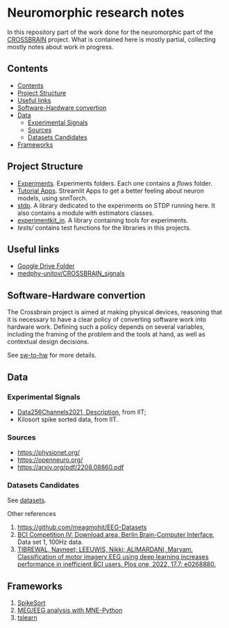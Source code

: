 # Neuromorphic research notes

In this repository part of the work done for the neuromorphic part of the [CROSSBRAIN](https://crossbrain.eu/) project.
What is contained here is mostly partial, collecting mostly notes about work in progress.

## Contents

- [Contents](#contents)
- [Project Structure](#project-structure)
- [Useful links](#useful-links)
- [Software-Hardware convertion](#software-hardware-convertion)
- [Data](#data)
  - [Experimental Signals](#experimental-signals)
  - [Sources](#sources)
  - [Datasets Candidates](#datasets-candidates)
- [Frameworks](#frameworks)

## Project Structure

- [Experiments](./experiments/). Experiments folders. Each one contains a *flows* folder.
- [Tutorial Apps](./streamlit_apps/). Streamlit Apps to get a better feeling about neuron models, using snnTorch.
- [stdp](./stdp/). A library dedicated to the experiments on STDP running here. It also contains a module with estimators classes.
- [experimentkit_in](./experimentkit_in/). A library containing tools for experiments.
- *tests/* contains test functions for the libraries in this projects.

## Useful links

- [Google Drive Folder](https://drive.google.com/drive/folders/1mg8L234w0UKHV8RTb_CtaCxzJC0KfjkW)
- [medphy-unitov/CROSSBRAIN_signals](https://github.com/medphy-unitov/CROSSBRAIN_signals)

## Software-Hardware convertion

The Crossbrain project is aimed at making physical devices, reasoning that it is necessary to have a clear policy of converting software work into hardware work.
Defining such a policy depends on several variables, including the framing of the problem and the tools at hand, as well as contextual design decisions.

See [sw-to-hw](./doc/sw-to-hw.md) for more details.

## Data

### Experimental Signals

- [Data256Channels2021, Description](https://istitutoitalianotecnologia-my.sharepoint.com/:w:/r/personal/matteo_vincenzi_iit_it/_layouts/15/Doc.aspx?sourcedoc=%7B8C3AB520-D1CF-4DB4-9BB6-56C596B71C51%7D&file=README.docx&action=default&mobileredirect=true), from IIT;
- Kilosort spike sorted data, from IIT.

### Sources

- https://physionet.org/
- https://openneuro.org/
- https://arxiv.org/pdf/2208.08860.pdf

### Datasets Candidates

See [datasets](./docs/datasets.md).

Other references  

1. https://github.com/meagmohit/EEG-Datasets
2. [BCI Competition IV: Download area, Berlin Brain-Computer Interface](https://www.bbci.de/competition/iv/download/index.html?agree=yes&submit=Submit), Data set 1, 100Hz data. 
3. [TIBREWAL, Navneet; LEEUWIS, Nikki; ALIMARDANI, Maryam. Classification of motor imagery EEG using deep learning increases performance in inefficient BCI users. Plos one, 2022, 17.7: e0268880.](https://journals.plos.org/plosone/article?id=10.1371/journal.pone.0268880)

## Frameworks

1. [SpikeSort](https://spike-sort.readthedocs.io/en/latest/intro.html)
2. [MEG/EEG analysis with MNE-Python](https://mne.tools/dev/auto_tutorials/intro/10_overview.html) 
3. [tslearn](https://tslearn.readthedocs.io/en/stable/index.html)
